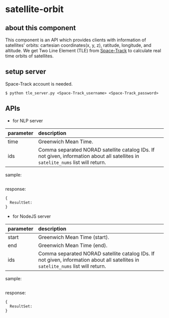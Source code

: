 # satellite-orbit

## about this component

This component is an API which provides clients with information of satellites' orbits: cartesian coordinates(x, y, z), ratitude, longitude, and altitude.
We get Two Line Element (TLE) from [Space-Track](https://www.space-track.org/auth/login) to calculate real time orbits of satellites.

## setup server

Space-Track account is needed.

```
$ python tle_server.py <Space-Track_username> <Space-Track_password>
```

## APIs

- for NLP server

|parameter|description|
|:--|:--|
|time|Greenwich Mean Time.|
|ids|Comma separated NORAD satellite catalog IDs. If not given, information about all satellites in `satelite_nums` list will return.|

sample:

```

```

response:

```
{
  ResultSet:
}
```

- for NodeJS server

|parameter|description|
|:--|:--|
|start|Greenwich Mean Time (start).|
|end|Greenwich Mean Time (end).|
|ids|Comma separated NORAD satellite catalog IDs. If not given, information about all satellites in `satelite_nums` list will return.|

sample:

```

```

response:

```
{
  ResultSet:
}
```
